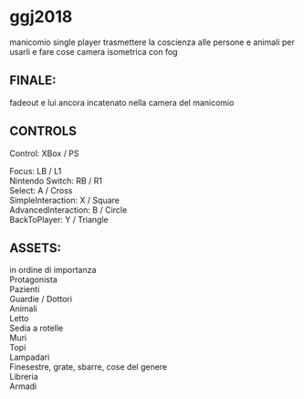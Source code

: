 # ggj2018

manicomio
single player
trasmettere la coscienza alle persone e animali per usarli e fare cose
camera isometrica con fog

## FINALE: 
fadeout e lui ancora incatenato nella camera del manicomio

## CONTROLS
Control: XBox / PS  

Focus: LB / L1  
Nintendo Switch: RB / R1  
Select: A / Cross  
SimpleInteraction: X / Square  
AdvancedInteraction: B / Circle  
BackToPlayer: Y / Triangle

## ASSETS: 
in ordine di importanza  
Protagonista  
Pazienti  
Guardie / Dottori  
Animali  
Letto  
Sedia a rotelle  
Muri  
Topi  
Lampadari  
Finesestre, grate, sbarre, cose del genere  
Libreria  
Armadi  
